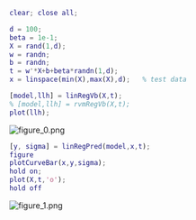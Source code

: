 ```matlab
clear; close all;

d = 100;
beta = 1e-1;
X = rand(1,d);
w = randn;
b = randn;
t = w'*X+b+beta*randn(1,d);
x = linspace(min(X),max(X),d);   % test data

[model,llh] = linRegVb(X,t);
% [model,llh] = rvmRegVb(X,t);
plot(llh);
```

![figure_0.png](C:/Users/minoue/github/PRMLT/demoWithResults/ch10/rvmRegVb_demo_images/figure_0.png)

```matlab
[y, sigma] = linRegPred(model,x,t);
figure
plotCurveBar(x,y,sigma);
hold on;
plot(X,t,'o');
hold off
```

![figure_1.png](C:/Users/minoue/github/PRMLT/demoWithResults/ch10/rvmRegVb_demo_images/figure_1.png)

